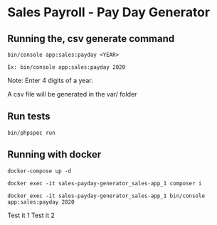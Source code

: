 # Sales Payroll - Pay Day Generator

## Running the, csv generate command

```bin/console app:sales:payday <YEAR>```

```Ex: bin/console app:sales:payday 2020```

Note: Enter 4 digits of a year.

A csv file will be generated in the var/ folder 


## Run tests

```bin/phpspec run```

## Running with docker

``docker-compose up -d``

``docker exec -it sales-payday-generator_sales-app_1 composer i``

``docker exec -it sales-payday-generator_sales-app_1 bin/console app:sales:payday 2020``

Test it 1
Test it 2
